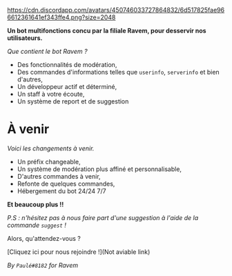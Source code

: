 https://cdn.discordapp.com/avatars/450746033727864832/6d517825fae966612361641ef343ffe4.png?size=2048


**Un bot multifonctions concu par la filiale Ravem, pour desservir nos utilisateurs.**

*Que contient le bot Ravem ?*

- Des fonctionnalités de modération,
- Des commandes d'informations telles que `userinfo`, `serverinfo` et bien d'autres,
- Un développeur actif et déterminé, 
- Un staff à votre écoute,
- Un système de report et de suggestion

# À venir

*Voici les changements à venir.*

- Un préfix changeable,
- Un système de modération plus affiné et personnalisable,
- D'autres commandes à venir,
- Refonte de quelques commandes,
- Hébergement du bot 24/24 7/7

**Et beaucoup plus !!**

*P.S : n'hésitez pas à nous faire part d'une suggestion à l'aide de la commande `suggest` !*



Alors, qu'attendez-vous ?

[Cliquez ici pour nous rejoindre !](Not aviable link)

*By `Paulé#8182` for Ravem*